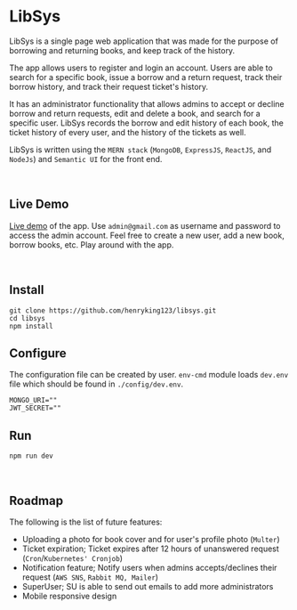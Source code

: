 # LibSys

LibSys is a single page web application that was made for the purpose of borrowing and returning books, and keep track of the history.

The app allows users to register and login an account. Users are able to search for a specific book, issue a borrow and a return request, track their borrow history, and track their request ticket's history.

It has an administrator functionality that allows admins to accept or decline borrow and return requests, edit and delete a book, and search for a specific user. LibSys records the borrow and edit history of each book, the ticket history of every user, and the history of the tickets as well.

LibSys is written using the `MERN stack` (`MongoDB`, `ExpressJS`, `ReactJS`, and `NodeJs`) and `Semantic UI` for the front end.

<br>

## Live Demo

[Live demo](joshking-libsys.herokuapp.com) of the app. Use `admin@gmail.com` as username and password to access the admin account. Feel free to create a new user, add a new book, borrow books, etc. Play around with the app.

<br>

## Install

```
git clone https://github.com/henryking123/libsys.git
cd libsys
npm install
```

## Configure

The configuration file can be created by user. `env-cmd` module loads `dev.env` file which should be found in `./config/dev.env`.

```
MONGO_URI=""
JWT_SECRET=""
```

## Run

```
npm run dev
```

<br>

## Roadmap

The following is the list of future features:

- Uploading a photo for book cover and for user's profile photo (`Multer`)
- Ticket expiration; Ticket expires after 12 hours of unanswered request (`Cron`/`Kubernetes' Cronjob`)
- Notification feature; Notify users when admins accepts/declines their request (`AWS SNS`, `Rabbit MQ, Mailer`)
- SuperUser; SU is able to send out emails to add more administrators
- Mobile responsive design
